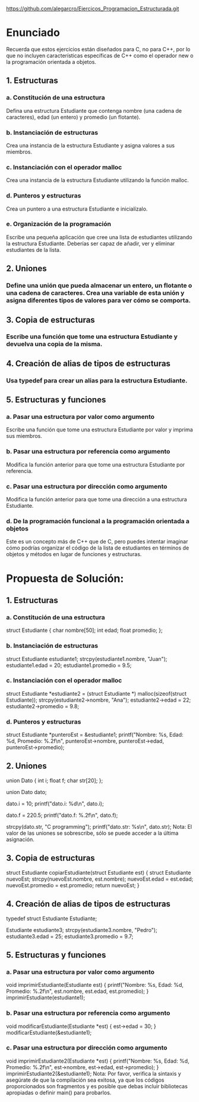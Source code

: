 https://github.com/alegarcro/Ejercicos_Programacion_Estructurada.git



# Enunciado
Recuerda que estos ejercicios están diseñados para C, no para C++, por lo que no incluyen características específicas de C++ como el operador new o la programación orientada a objetos.

## 1. Estructuras

### a. Constitución de una estructura

Defina una estructura Estudiante que contenga nombre (una cadena de caracteres), edad (un entero) y promedio (un flotante).
### b. Instanciación de estructuras

Crea una instancia de la estructura Estudiante y asigna valores a sus miembros.
### c. Instanciación con el operador malloc

Crea una instancia de la estructura Estudiante utilizando la función malloc.
### d. Punteros y estructuras

Crea un puntero a una estructura Estudiante e inicialízalo.
### e. Organización de la programación

Escribe una pequeña aplicación que cree una lista de estudiantes utilizando la estructura Estudiante. Deberías ser capaz de añadir, ver y eliminar estudiantes de la lista.
## 2. Uniones

### Define una unión que pueda almacenar un entero, un flotante o una cadena de caracteres. Crea una variable de esta unión y asigna diferentes tipos de valores para ver cómo se comporta.
## 3. Copia de estructuras

### Escribe una función que tome una estructura Estudiante y devuelva una copia de la misma.
## 4. Creación de alias de tipos de estructuras

### Usa typedef para crear un alias para la estructura Estudiante.
## 5. Estructuras y funciones

### a. Pasar una estructura por valor como argumento

Escribe una función que tome una estructura Estudiante por valor y imprima sus miembros.
### b. Pasar una estructura por referencia como argumento

Modifica la función anterior para que tome una estructura Estudiante por referencia.
### c. Pasar una estructura por dirección como argumento

Modifica la función anterior para que tome una dirección a una estructura Estudiante.
### d. De la programación funcional a la programación orientada a objetos

Este es un concepto más de C++ que de C, pero puedes intentar imaginar cómo podrías organizar el código de la lista de estudiantes en términos de objetos y métodos en lugar de funciones y estructuras.

# Propuesta de Solución:

## 1. Estructuras

### a. Constitución de una estructura

struct Estudiante {
    char nombre[50];
    int edad;
    float promedio;
};
### b. Instanciación de estructuras

struct Estudiante estudiante1;
strcpy(estudiante1.nombre, "Juan");
estudiante1.edad = 20;
estudiante1.promedio = 9.5;
### c. Instanciación con el operador malloc

struct Estudiante *estudiante2 = (struct Estudiante *) malloc(sizeof(struct Estudiante));
strcpy(estudiante2->nombre, "Ana");
estudiante2->edad = 22;
estudiante2->promedio = 9.8;
### d. Punteros y estructuras

struct Estudiante *punteroEst = &estudiante1;
printf("Nombre: %s, Edad: %d, Promedio: %.2f\n", punteroEst->nombre, punteroEst->edad, punteroEst->promedio);
## 2. Uniones


union Dato {
   int i;
   float f;
   char str[20];
};

union Dato dato;

dato.i = 10;
printf("dato.i: %d\n", dato.i);

dato.f = 220.5;
printf("dato.f: %.2f\n", dato.f);

strcpy(dato.str, "C programming");
printf("dato.str: %s\n", dato.str);
Nota: El valor de las uniones se sobrescribe, sólo se puede acceder a la última asignación.

## 3. Copia de estructuras


struct Estudiante copiarEstudiante(struct Estudiante est) {
    struct Estudiante nuevoEst;
    strcpy(nuevoEst.nombre, est.nombre);
    nuevoEst.edad = est.edad;
    nuevoEst.promedio = est.promedio;
    return nuevoEst;
}
## 4. Creación de alias de tipos de estructuras


typedef struct Estudiante Estudiante;

Estudiante estudiante3;
strcpy(estudiante3.nombre, "Pedro");
estudiante3.edad = 25;
estudiante3.promedio = 9.7;
## 5. Estructuras y funciones

### a. Pasar una estructura por valor como argumento

void imprimirEstudiante(Estudiante est) {
    printf("Nombre: %s, Edad: %d, Promedio: %.2f\n", est.nombre, est.edad, est.promedio);
}
imprimirEstudiante(estudiante1);
### b. Pasar una estructura por referencia como argumento

void modificarEstudiante(Estudiante *est) {
    est->edad = 30;
}
modificarEstudiante(&estudiante1);
### c. Pasar una estructura por dirección como argumento

void imprimirEstudiante2(Estudiante *est) {
    printf("Nombre: %s, Edad: %d, Promedio: %.2f\n", est->nombre, est->edad, est->promedio);
}
imprimirEstudiante2(&estudiante1);
Nota: Por favor, verifica la sintaxis y asegúrate de que la compilación sea exitosa, ya que los códigos proporcionados son fragmentos y es posible que debas incluir bibliotecas apropiadas o definir main() para probarlos.

